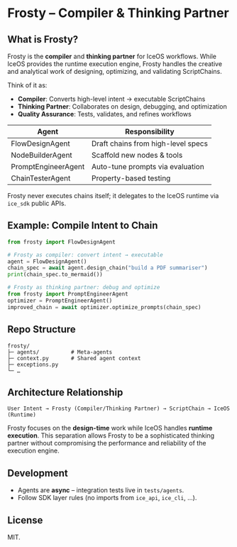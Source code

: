 # Frosty – Compiler & Thinking Partner

## What is Frosty?
Frosty is the **compiler** and **thinking partner** for IceOS workflows. While IceOS
provides the runtime execution engine, Frosty handles the creative and analytical
work of designing, optimizing, and validating ScriptChains.

Think of it as:
- **Compiler**: Converts high-level intent → executable ScriptChains
- **Thinking Partner**: Collaborates on design, debugging, and optimization
- **Quality Assurance**: Tests, validates, and refines workflows

| Agent | Responsibility |
|-------|----------------|
| FlowDesignAgent   | Draft chains from high-level specs |
| NodeBuilderAgent  | Scaffold new nodes & tools         |
| PromptEngineerAgent | Auto-tune prompts via evaluation |
| ChainTesterAgent  | Property-based testing             |

Frosty never executes chains itself; it delegates to the IceOS runtime via
`ice_sdk` public APIs.

## Example: Compile Intent to Chain
```python
from frosty import FlowDesignAgent

# Frosty as compiler: convert intent → executable
agent = FlowDesignAgent()
chain_spec = await agent.design_chain("build a PDF summariser")
print(chain_spec.to_mermaid())

# Frosty as thinking partner: debug and optimize
from frosty import PromptEngineerAgent
optimizer = PromptEngineerAgent()
improved_chain = await optimizer.optimize_prompts(chain_spec)
```

## Repo Structure
```
frosty/
├─ agents/          # Meta-agents
├─ context.py       # Shared agent context
├─ exceptions.py
└─ …
```

## Architecture Relationship
```
User Intent → Frosty (Compiler/Thinking Partner) → ScriptChain → IceOS (Runtime)
```

Frosty focuses on the **design-time** work while IceOS handles **runtime execution**.
This separation allows Frosty to be a sophisticated thinking partner without
compromising the performance and reliability of the execution engine.

## Development
* Agents are **async** – integration tests live in `tests/agents`.
* Follow SDK layer rules (no imports from `ice_api`, `ice_cli`, …).

## License
MIT. 